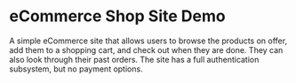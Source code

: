 # eCommerce Shop Site Demo

A simple eCommerce site that allows users to browse the products on offer, 
add them to a shopping cart, and check out when they are done. They can also
look through their past orders. The site has a full authentication subsystem,
but no payment options.